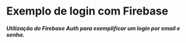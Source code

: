 # Exemplo de login com Firebase
##### Utilização do Firebase Auth para exemplificar um login por email e senha.
